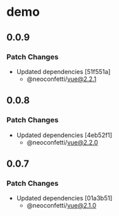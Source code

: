 # demo

## 0.0.9

### Patch Changes

- Updated dependencies [51f551a]
  - @neoconfetti/vue@2.2.1

## 0.0.8

### Patch Changes

- Updated dependencies [4eb52f1]
  - @neoconfetti/vue@2.2.0

## 0.0.7

### Patch Changes

- Updated dependencies [01a3b51]
  - @neoconfetti/vue@2.1.0
